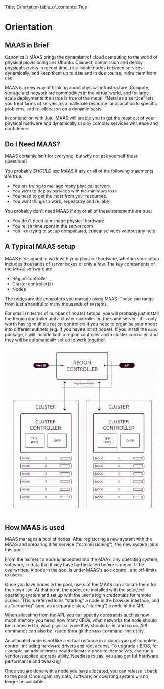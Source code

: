 Title: Orientation
table_of_contents: True

# Orientation

## MAAS in Brief

Canonical’s MAAS brings the dynamism of cloud computing to the world of
physical provisioning and Ubuntu. Connect, commission and deploy physical
servers in record time, re-allocate nodes between services dynamically, and
keep them up to date and in due course, retire them from use.

MAAS is a new way of thinking about physical infrastructure. Compute, storage
and network are commodities in the virtual world, and for large-scale
deployments the same is true of the metal. “Metal as a service” lets you treat
farms of servers as a malleable resource for allocation to specific problems,
and re-allocation on a dynamic basis.

In conjunction with [Juju][juju], MAAS will enable you to get the most out of
your physical hardware and dynamically deploy complex services with ease and
confidence.

## Do I Need MAAS?

MAAS certainly isn't for everyone, but why not ask yourself these questions?

You probably *SHOULD* use MAAS if any or all of the following statements are
true:

- You are trying to manage many physical servers.
- You want to deploy services with the minimum fuss.
- You need to get the most from your resources.
- You want things to work, repeatably and reliably.

You probably don't need MAAS if any or all of these statements are true:

- You don't need to manage physical hardware
- You relish time spent in the server room
- You like trying to set up complicated, critical services without any help

## A Typical MAAS setup

MAAS is designed to work with your physical hardware, whether your setup
includes thousands of server boxes or only a few. The key components of the
MAAS software are:

- Region controller
- Cluster controller(s)
- Nodes

The nodes are the computers you manage using MAAS. These can range from just a
handful to many thousands of systems.

For small (in terms of number of nodes) setups, you will probably just install
the Region controller and a cluster controller on the same server - it is only
worth having multiple region controllers if you need to organise your nodes
into different subnets (e.g. if you have a lot of nodes). If you install the
`maas` package, it will include both a region controller and a cluster
controller, and they will be automatically set up to work together.

![image](media/orientation_architecture-diagram.png)

## How MAAS is used

MAAS manages a pool of nodes. After registering a new system with the MAAS and
preparing it for service ("commissioning"), the new system joins this pool.

From the moment a node is accepted into the MAAS, any operating system,
software, or data that it may have had installed before is meant to be
overwritten. A node in the pool is under MAAS's sole control, and off-limits
to users.

Once you have nodes in the pool, users of the MAAS can allocate them for their
own use. At that point, the nodes are installed with the selected operating
system and set up with the user's login credentials for remote access. This is
referred to as "starting" a node in the browser interface, and as "acquiring"
(and, as a separate step, "starting") a node in the API.

When allocating from the API, you can specify constraints such as how much
memory you need, how many CPUs, what networks the node should be connected to,
what physical zone they should be in, and so on. API commands can also be
issued through the `maas` command-line utility.

An allocated node is not like a virtual instance in a cloud: you get complete
control, including hardware drivers and root access. To upgrade a BIOS, for
example, an administrator could allocate a node to themselves, and run a
vendor-supplied upgrade utility. Needless to say, you also get full hardware
performance and tweaking!

Once you are done with a node you have allocated, you can release it back to
the pool. Once again any data, software, or operating system will no longer be
available.

<!-- LINKS -->
[juju]: https://jujucharms.com/
